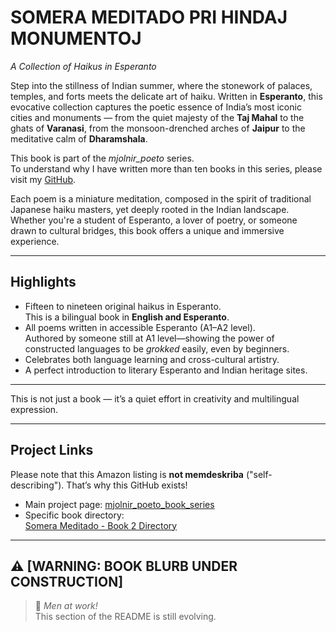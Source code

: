 # **SOMERA MEDITADO PRI HINDAJ MONUMENTOJ**  
*A Collection of Haikus in Esperanto*

Step into the stillness of Indian summer, where the stonework of palaces, temples, and forts meets the delicate art of haiku. Written in **Esperanto**, this evocative collection captures the poetic essence of India’s most iconic cities and monuments — from the quiet majesty of the **Taj Mahal** to the ghats of **Varanasi**, from the monsoon-drenched arches of **Jaipur** to the meditative calm of **Dharamshala**.

This book is part of the *mjolnir_poeto* series.  
To understand why I have written more than ten books in this series, please visit my [GitHub](https://github.com/qwykr/mjolnir_poeto_book_series).

Each poem is a miniature meditation, composed in the spirit of traditional Japanese haiku masters, yet deeply rooted in the Indian landscape. Whether you're a student of Esperanto, a lover of poetry, or someone drawn to cultural bridges, this book offers a unique and immersive experience.

---

## **Highlights**

- Fifteen to nineteen original haikus in Esperanto.  
  This is a bilingual book in **English and Esperanto**.
- All poems written in accessible Esperanto (A1–A2 level).  
  Authored by someone still at A1 level—showing the power of constructed languages to be *grokked* easily, even by beginners.
- Celebrates both language learning and cross-cultural artistry.
- A perfect introduction to literary Esperanto and Indian heritage sites.

---

This is not just a book — it’s a quiet effort in creativity and multilingual expression.

---

## **Project Links**

Please note that this Amazon listing is **not memdeskriba** ("self-describing"). That’s why this GitHub exists!

- Main project page: [mjolnir_poeto_book_series](https://github.com/delphicventurescode/mjolnir_poeto_book_series)
- Specific book directory:  
  [Somera Meditado - Book 2 Directory](https://github.com/delphicventurescode/mjolnir_poeto_book_series/tree/main/L2__link_to_second_book)

---

## ⚠️ **[WARNING: BOOK BLURB UNDER CONSTRUCTION]**

> 🚧 *Men at work!*  
> This section of the README is still evolving.
